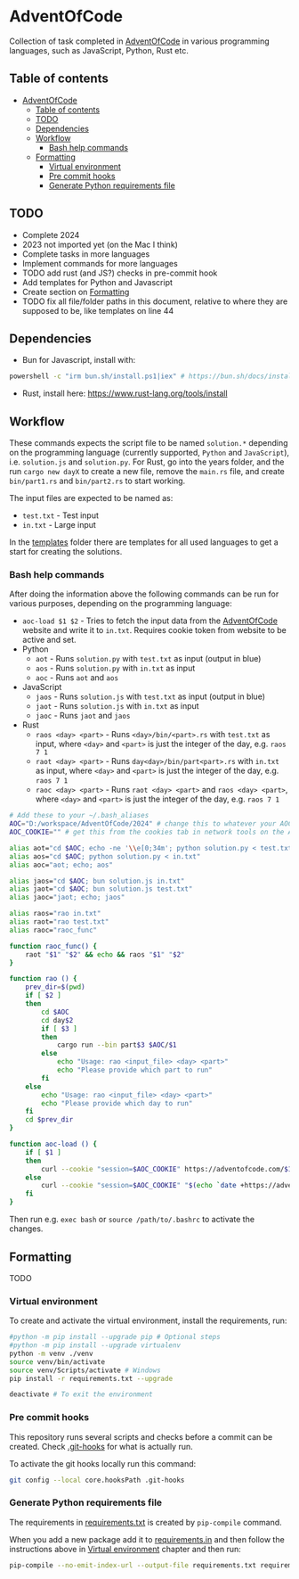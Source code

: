 # AdventOfCode

Collection of task completed in [AdventOfCode](https://adventofcode.com/) in various programming languages, such as JavaScript, Python, Rust etc.

## Table of contents
- [AdventOfCode](#adventofcode)
  - [Table of contents](#table-of-contents)
  - [TODO](#todo)
  - [Dependencies](#dependencies)
  - [Workflow](#workflow)
    - [Bash help commands](#bash-help-commands)
  - [Formatting](#formatting)
    - [Virtual environment](#virtual-environment)
    - [Pre commit hooks](#pre-commit-hooks)
    - [Generate Python requirements file](#generate-python-requirements-file)

## TODO
- Complete 2024
- 2023 not imported yet (on the Mac I think)
- Complete tasks in more languages
- Implement commands for more languages
- TODO add rust (and JS?) checks in pre-commit hook
- Add templates for Python and Javascript
- Create section on [Formatting](#formatting)
- TODO fix all file/folder paths in this document, relative to where they are supposed to be, like templates on line 44

## Dependencies

- Bun for Javascript, install with:
```bash
powershell -c "irm bun.sh/install.ps1|iex" # https://bun.sh/docs/installation
```

- Rust, install here: <https://www.rust-lang.org/tools/install>

## Workflow

These commands expects the script file to be named `solution.*` depending on the programming language (currently supported, `Python` and `JavaScript`), i.e. `solution.js` and `solution.py`. For Rust, go into the years folder, and the run `cargo new dayX` to create a new file, remove the `main.rs` file, and create `bin/part1.rs` and `bin/part2.rs` to start working.

The input files are expected to be named as:
- `test.txt` - Test input
- `in.txt` - Large input

In the [templates](/templates/) folder there are templates for all used languages to get a start for creating the solutions.

### Bash help commands

After doing the information above the following commands can be run for various purposes, depending on the programming language:
- `aoc-load $1 $2` - Tries to fetch the input data from the [AdventOfCode](https://adventofcode.com/) website and write it to `in.txt`. Requires cookie token from website to be active and set.
- Python
    - `aot` - Runs `solution.py` with `test.txt` as input (output in blue)
    - `aos` - Runs `solution.py` with `in.txt` as input
    - `aoc` - Runs `aot` and `aos`
- JavaScript
    - `jaos` - Runs `solution.js` with `test.txt` as input (output in blue)
    - `jaot` - Runs `solution.js` with `in.txt` as input
    - `jaoc` - Runs `jaot` and `jaos`
- Rust
    - `raos <day> <part>` - Runs `<day>/bin/<part>.rs` with `test.txt` as input, where `<day>` and `<part>` is just the integer of the day, e.g. `raos 7 1`
    - `raot <day> <part>` - Runs `day<day>/bin/part<part>.rs` with `in.txt` as input, where `<day>` and `<part>` is just the integer of the day, e.g. `raos 7 1`
    - `raoc <day> <part>` - Runs `raot <day> <part>` and `raos <day> <part>`, where `<day>` and `<part>` is just the integer of the day, e.g. `raos 7 1`

```bash
# Add these to your ~/.bash_aliases
AOC="D:/workspace/AdventOfCode/2024" # change this to whatever your AOC directory is
AOC_COOKIE="" # get this from the cookies tab in network tools on the AOC website

alias aot="cd $AOC; echo -ne '\\e[0;34m'; python solution.py < test.txt; echo -ne '\\e[0m'"
alias aos="cd $AOC; python solution.py < in.txt"
alias aoc="aot; echo; aos"

alias jaos="cd $AOC; bun solution.js in.txt"
alias jaot="cd $AOC; bun solution.js test.txt"
alias jaoc="jaot; echo; jaos"

alias raos="rao in.txt"
alias raot="rao test.txt"
alias raoc="raoc_func"

function raoc_func() {
    raot "$1" "$2" && echo && raos "$1" "$2"
}

function rao () {
    prev_dir=$(pwd)
    if [ $2 ]
    then
        cd $AOC
        cd day$2
        if [ $3 ]
        then
            cargo run --bin part$3 $AOC/$1
        else
            echo "Usage: rao <input_file> <day> <part>"
            echo "Please provide which part to run"
        fi
    else
        echo "Usage: rao <input_file> <day> <part>"
        echo "Please provide which day to run"
    fi
    cd $prev_dir
}

function aoc-load () {
    if [ $1 ]
    then
        curl --cookie "session=$AOC_COOKIE" https://adventofcode.com/$1/day/$2/input > in.txt
    else
        curl --cookie "session=$AOC_COOKIE" "$(echo `date +https://adventofcode.com/%Y/day/%d/input` | sed 's/\/0/\//g')" > in.txt
    fi
}
```

Then run e.g. `exec bash` or `source /path/to/.bashrc` to activate the changes.

## Formatting

TODO

### Virtual environment

To create and activate the virtual environment, install the requirements, run:

```bash
#python -m pip install --upgrade pip # Optional steps
#python -m pip install --upgrade virtualenv
python -m venv ./venv
source venv/bin/activate
source venv/Scripts/activate # Windows
pip install -r requirements.txt --upgrade

deactivate # To exit the environment
```

### Pre commit hooks

This repository runs several scripts and checks before a commit can be created. Check [.git-hooks](.git-hooks/) for what is actually run.

To activate the git hooks locally run this command:
```bash
git config --local core.hooksPath .git-hooks
```

### Generate Python requirements file

The requirements in [requirements.txt](requirements.txt) is created by `pip-compile` command.

When you add a new package add it to [requirements.in](requirements.in) and then follow the instructions above in [Virtual environment](#virtual-environment) chapter and then run:

```bash
pip-compile --no-emit-index-url --output-file requirements.txt requirements.in
```